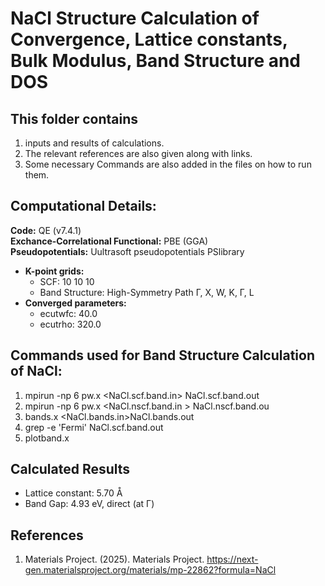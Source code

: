 # NaCl Structure Calculation of Convergence, Lattice constants, Bulk Modulus, Band Structure and DOS


## This folder contains 
1. inputs and results of calculations.  
2. The relevant references are also given along with links.  
3. Some necessary Commands are also added in the files on how to run them.


## Computational Details:
**Code:** QE (v7.4.1)  
**Exchance-Correlational Functional:** PBE (GGA)  
**Pseudopotentials:** Uultrasoft pseudopotentials PSlibrary  
- **K-point grids:**
  - SCF: 10 10 10
  - Band Structure: High-Symmetry Path Γ, X, W, K, Γ, L
- **Converged parameters:**
  - ecutwfc: 40.0
  - ecutrho: 320.0

## Commands used for Band Structure Calculation of NaCl:
1. mpirun -np 6 pw.x <NaCl.scf.band.in> NaCl.scf.band.out
2. mpirun -np 6 pw.x <NaCl.nscf.band.in > NaCl.nscf.band.ou
3. bands.x <NaCl.bands.in>NaCl.bands.out
4. grep -e 'Fermi' NaCl.scf.band.out
5. plotband.x


## Calculated Results
-  Lattice constant: 5.70 Å
- Band Gap: 4.93 eV, direct (at Γ)


## References
1. Materials Project. (2025). Materials Project. https://next-gen.materialsproject.org/materials/mp-22862?formula=NaCl
